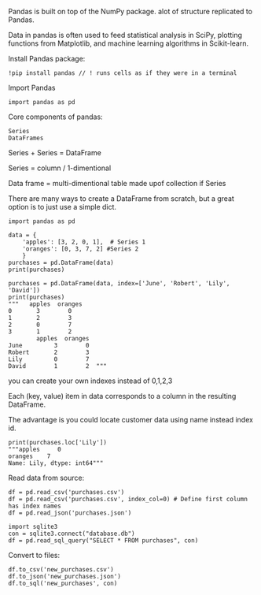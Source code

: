 Pandas is built on top of the NumPy package. alot of structure replicated to Pandas.

Data in pandas is often used to feed statistical analysis in SciPy, plotting functions from Matplotlib, and machine learning algorithms in Scikit-learn.

Install Pandas package:

    !pip install pandas // ! runs cells as if they were in a terminal
Import Pandas

    import pandas as pd

Core components of pandas:

    Series
    DataFrames
Series + Series = DataFrame

Series = column / 1-dimentional 

Data frame = multi-dimentional table made upof collection if Series

There are many ways to create a DataFrame from scratch, but a great option is to just use a simple dict.

    import pandas as pd
    
    data = {
        'apples': [3, 2, 0, 1],  # Series 1
        'oranges': [0, 3, 7, 2] #Series 2
        }
    purchases = pd.DataFrame(data)
    print(purchases)
   
    purchases = pd.DataFrame(data, index=['June', 'Robert', 'Lily', 'David'])
    print(purchases)
    """   apples  oranges
    0       3        0
    1       2        3
    2       0        7
    3       1        2
            apples  oranges
    June         3        0
    Robert       2        3
    Lily         0        7
    David        1        2  """

you can create your own indexes instead of 0,1,2,3

Each (key, value) item in data corresponds to a column in the resulting DataFrame.

The advantage is you could locate customer data using name instead index id.

    print(purchases.loc['Lily'])
    """apples     0
    oranges    7
    Name: Lily, dtype: int64"""

Read data from source:

    df = pd.read_csv('purchases.csv')
    df = pd.read_csv('purchases.csv', index_col=0) # Define first column has index names
    df = pd.read_json('purchases.json')

    import sqlite3
    con = sqlite3.connect("database.db")
    df = pd.read_sql_query("SELECT * FROM purchases", con)

Convert to files:

    df.to_csv('new_purchases.csv')
    df.to_json('new_purchases.json')
    df.to_sql('new_purchases', con)
